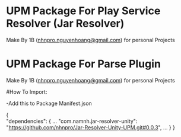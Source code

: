# UPM Package For Play Service Resolver (Jar Resolver)

Make By 1B (nhnpro.nguyenhoang@gmail.com) for personal Projects

# UPM Package For Parse Plugin

Make By 1B (nhnpro.nguyenhoang@gmail.com) for personal Projects

#How To Import:

-Add this to Package Manifest.json

{  
  "dependencies": {
		...
		"com.namnh.jar-resolver-unity": "https://github.com/nhnpro/Jar-Resolver-Unity-UPM.git#0.0.3",
		...
	}
}
